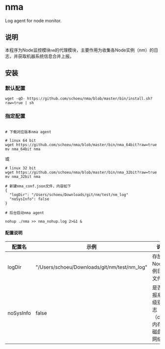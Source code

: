 # nma
Log agent for node monitor.

## 说明
本程序为Node监控模块`nm`的代理模块，主要作用为收集各Node实例（nm）的日志，并获取机器系统信息合并上报。

## 安装

### 默认配置
```
wget -qO- https://github.com/schoeu/nma/blob/master/bin/install.sh?raw=true | sh
```

### 指定配置
```

# 下载对应版本nma agent

# linux 64 bit
wget https://github.com/schoeu/nma/blob/master/bin/nma_64bit?raw=true
mv nma_64bit nma
```
或
```
# linux 32 bit
wget https://github.com/schoeu/nma/blob/master/bin/nma_32bit?raw=true
mv nma_32bit nma
```

```
# 新建nma_conf.json文件，内容如下
{
  "logDir": "/Users/schoeu/Downloads/git/nm/test/nm_log"
  "noSysInfo": false
}

```

```
# 后台启动nma agent

nohup ./nma >> nma_nohup.log 2>&1 &

```

#### 配置说明

|配置名|示例|说明|默认值|
|--|--|--|--|
|logDir|"/Users/schoeu/Downloads/git/nm/test/nm_log"|存放Node实例日志文件夹|"$home/.nm_log/"|
|noSysInfo|false|是否上报系统级别日志（cpu，内存，磁盘，网络）|false|

